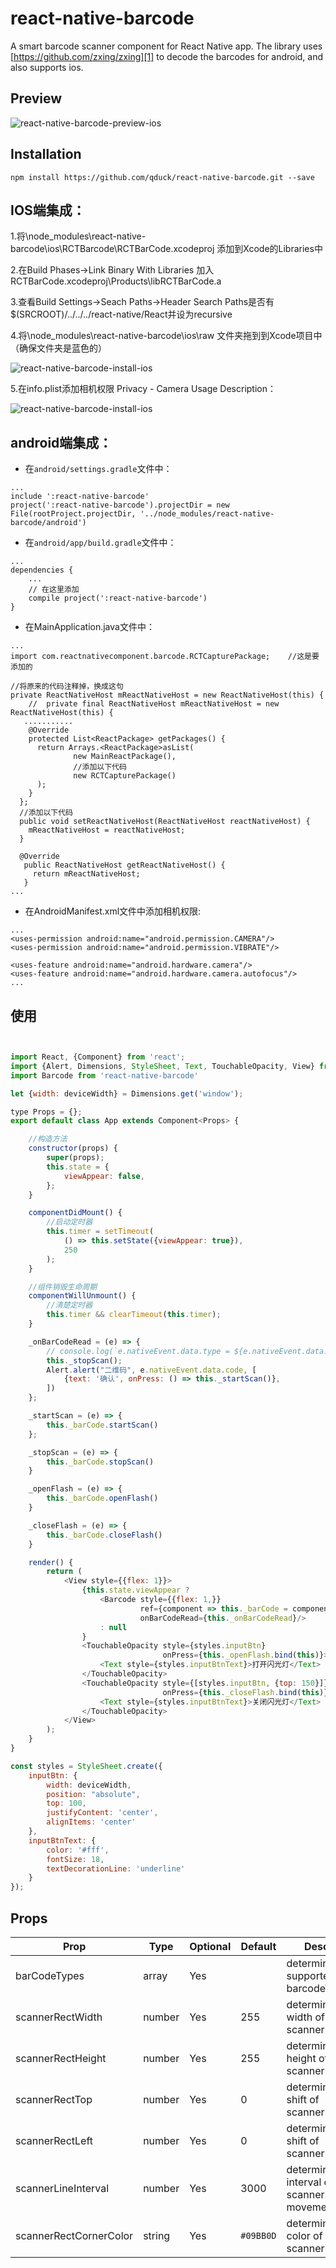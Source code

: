 # react-native-barcode

A smart barcode scanner component for React Native app.
The library uses [https://github.com/zxing/zxing][1] to decode the barcodes for android, and also supports ios.

## Preview

![react-native-barcode-preview-ios][2]

## Installation

```
npm install https://github.com/qduck/react-native-barcode.git --save
```

## IOS端集成：

1.将\node_modules\react-native-barcode\ios\RCTBarcode\RCTBarCode.xcodeproj 添加到Xcode的Libraries中

2.在Build Phases->Link Binary With Libraries 加入RCTBarCode.xcodeproj\Products\libRCTBarCode.a

3.查看Build Settings->Seach Paths->Header Search Paths是否有$(SRCROOT)/../../../react-native/React并设为recursive

4.将\node_modules\react-native-barcode\ios\raw 文件夹拖到到Xcode项目中（确保文件夹是蓝色的）

![react-native-barcode-install-ios][4]

5.在info.plist添加相机权限 Privacy - Camera Usage Description：

![react-native-barcode-install-ios][5]


## android端集成：

* 在`android/settings.gradle`文件中：

```
...
include ':react-native-barcode'
project(':react-native-barcode').projectDir = new File(rootProject.projectDir, '../node_modules/react-native-barcode/android')
```

* 在`android/app/build.gradle`文件中：

```
...
dependencies {
    ...
    // 在这里添加
    compile project(':react-native-barcode')
}
```

*  在MainApplication.java文件中：

```
...
import com.reactnativecomponent.barcode.RCTCapturePackage;    //这是要添加的

//将原来的代码注释掉，换成这句
private ReactNativeHost mReactNativeHost = new ReactNativeHost(this) {
    //  private final ReactNativeHost mReactNativeHost = new ReactNativeHost(this) {
   ...........
    @Override
    protected List<ReactPackage> getPackages() {
      return Arrays.<ReactPackage>asList(
              new MainReactPackage(),
              //添加以下代码
              new RCTCapturePackage()
      );
    }
  };
  //添加以下代码
  public void setReactNativeHost(ReactNativeHost reactNativeHost) {
    mReactNativeHost = reactNativeHost;
  }
 
  @Override
   public ReactNativeHost getReactNativeHost() {
     return mReactNativeHost;
   }
...
```

* 在AndroidManifest.xml文件中添加相机权限:
```
...
<uses-permission android:name="android.permission.CAMERA"/>
<uses-permission android:name="android.permission.VIBRATE"/>

<uses-feature android:name="android.hardware.camera"/>
<uses-feature android:name="android.hardware.camera.autofocus"/>
...
```


## 使用

```js


import React, {Component} from 'react';
import {Alert, Dimensions, StyleSheet, Text, TouchableOpacity, View} from 'react-native';
import Barcode from 'react-native-barcode'

let {width: deviceWidth} = Dimensions.get('window');

type Props = {};
export default class App extends Component<Props> {

    //构造方法
    constructor(props) {
        super(props);
        this.state = {
            viewAppear: false,
        };
    }

    componentDidMount() {
        //启动定时器
        this.timer = setTimeout(
            () => this.setState({viewAppear: true}),
            250
        );
    }

    //组件销毁生命周期
    componentWillUnmount() {
        //清楚定时器
        this.timer && clearTimeout(this.timer);
    }

    _onBarCodeRead = (e) => {
        // console.log(`e.nativeEvent.data.type = ${e.nativeEvent.data.type}, e.nativeEvent.data.code = ${e.nativeEvent.data.code}`)
        this._stopScan();
        Alert.alert("二维码", e.nativeEvent.data.code, [
            {text: '确认', onPress: () => this._startScan()},
        ])
    };

    _startScan = (e) => {
        this._barCode.startScan()
    };

    _stopScan = (e) => {
        this._barCode.stopScan()
    }

    _openFlash = (e) => {
        this._barCode.openFlash()
    }

    _closeFlash = (e) => {
        this._barCode.closeFlash()
    }

    render() {
        return (
            <View style={{flex: 1}}>
                {this.state.viewAppear ?
                    <Barcode style={{flex: 1,}}
                             ref={component => this._barCode = component}
                             onBarCodeRead={this._onBarCodeRead}/>
                    : null
                }
                <TouchableOpacity style={styles.inputBtn}
                                  onPress={this._openFlash.bind(this)}>
                    <Text style={styles.inputBtnText}>打开闪光灯</Text>
                </TouchableOpacity>
                <TouchableOpacity style={[styles.inputBtn, {top: 150}]}
                                  onPress={this._closeFlash.bind(this)}>
                    <Text style={styles.inputBtnText}>关闭闪光灯</Text>
                </TouchableOpacity>
            </View>
        );
    }
}

const styles = StyleSheet.create({
    inputBtn: {
        width: deviceWidth,
        position: "absolute",
        top: 100,
        justifyContent: 'center',
        alignItems: 'center'
    },
    inputBtnText: {
        color: '#fff',
        fontSize: 18,
        textDecorationLine: 'underline'
    }
});

```

## Props

Prop                   | Type   | Optional | Default   | Description
---------------------- | ------ | -------- | --------- | -----------
barCodeTypes           | array  | Yes      |           | determines the supported barcodeTypes
scannerRectWidth       | number | Yes      | 255       | determines the width of scannerRect
scannerRectHeight      | number | Yes      | 255       | determines the height of scannerRect
scannerRectTop         | number | Yes      | 0         | determines the top shift of scannerRect
scannerRectLeft        | number | Yes      | 0         | determines the left shift of scannerRect
scannerLineInterval    | number | Yes      | 3000      | determines the interval of scannerLine's movement
scannerRectCornerColor | string | Yes      | `#09BB0D` | determines the color of scannerRectCorner

[1]: https://github.com/zxing/zxing
[2]: http://cyqresig.github.io/img/react-native-smart-barcode-preview-ios-v1.0.0.gif
[4]: https://upload-images.jianshu.io/upload_images/7262870-829064e584b20295.png
[5]: https://upload-images.jianshu.io/upload_images/7262870-bc6223fdf4d461e8.jpg
